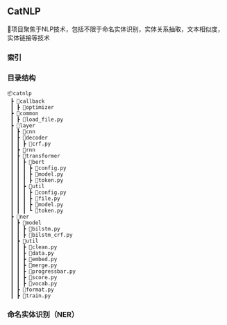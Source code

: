 ## CatNLP

👋项目聚焦于NLP技术，包括不限于命名实体识别，实体关系抽取，文本相似度，实体链接等技术

### 索引

### 目录结构

```
📦catnlp
 ┣ 📂callback
 ┃ ┣ 📂optimizer
 ┣ 📂common
 ┃ ┣ 📜load_file.py
 ┣ 📂layer
 ┃ ┣ 📂cnn
 ┃ ┣ 📂decoder
 ┃ ┃ ┣ 📜crf.py
 ┃ ┣ 📂rnn
 ┃ ┣ 📂transformer
 ┃ ┃ ┣ 📂bert
 ┃ ┃ ┃ ┣ 📜config.py
 ┃ ┃ ┃ ┣ 📜model.py
 ┃ ┃ ┃ ┣ 📜token.py
 ┃ ┃ ┣ 📂util
 ┃ ┃ ┃ ┣ 📜config.py
 ┃ ┃ ┃ ┣ 📜file.py
 ┃ ┃ ┃ ┣ 📜model.py
 ┃ ┃ ┃ ┗ 📜token.py
 ┣ 📂ner
 ┃ ┣ 📂model
 ┃ ┃ ┣ 📜bilstm.py
 ┃ ┃ ┣ 📜bilstm_crf.py
 ┃ ┣ 📂util
 ┃ ┃ ┣ 📜clean.py
 ┃ ┃ ┣ 📜data.py
 ┃ ┃ ┣ 📜embed.py
 ┃ ┃ ┣ 📜merge.py
 ┃ ┃ ┣ 📜progressbar.py
 ┃ ┃ ┣ 📜score.py
 ┃ ┃ ┣ 📜vocab.py
 ┃ ┣ 📜format.py
 ┃ ┣ 📜train.py
```

### 命名实体识别（NER）
